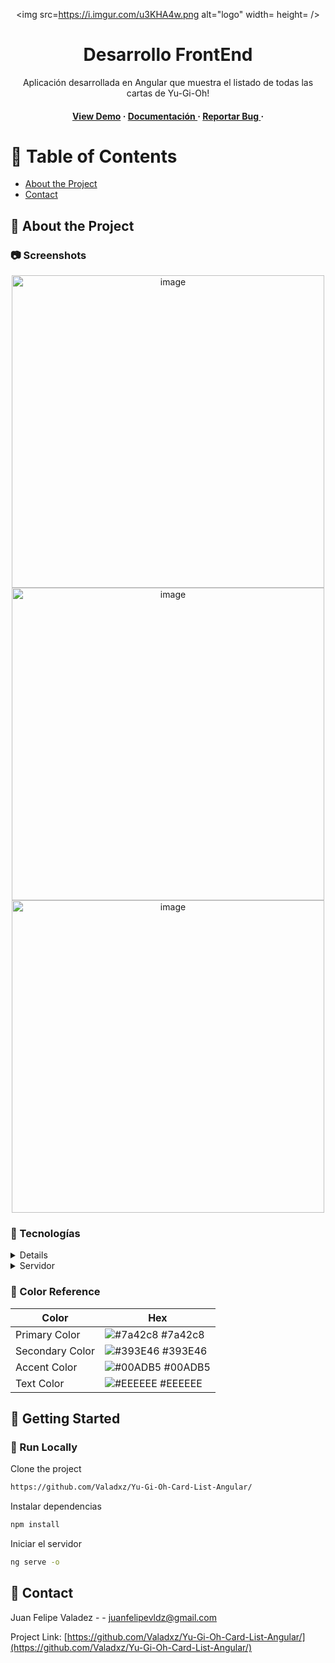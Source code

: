 <div align='center'>

<img src=https://i.imgur.com/u3KHA4w.png alt="logo" width= height= />

<h1>Desarrollo FrontEnd </h1>
<p>Aplicación desarrollada en Angular que muestra el listado de todas las cartas de Yu-Gi-Oh! </p>

<h4> <a href=https://yugioh-cardlist.netlify.app>View Demo</a> <span> · </span> <a href="https://github.com/Valadxz/https://github.com/Valadxz//blob/master/README.md"> Documentación </a> <span> · </span> <a href="https://github.com/Valadxz/https://github.com/Valadxz//issues"> Reportar Bug </a> <span> · </span> 


</div>

# :notebook_with_decorative_cover: Table of Contents

- [About the Project](#star2-about-the-project)
- [Contact](#handshake-contact)


## :star2: About the Project

### :camera: Screenshots
<div align="center"> <a href="https://yugioh-cardlist.netlify.app"><img src="https://i.imgur.com/3llP2dd.png" alt='image' width='500'/></a> </div>
<div align="center"> <a href="https://yugioh-cardlist.netlify.app"><img src="https://i.imgur.com/buo7Mjl.png" alt='image' width='500'/></a> </div>
<div align="center"> <a href="https://yugioh-cardlist.netlify.app"><img src="https://i.imgur.com/fe8JpV9.png" alt='image' width='500'/></a> </div>


### :space_invader: Tecnologías
<details> <ul>
    <li>
    <div align="center"><img src="https://upload.wikimedia.org/wikipedia/commons/thumb/c/cf/Angular_full_color_logo.svg/2048px-Angular_full_color_logo.svg.png" alt='image' width='80'/></a> </div>
  </li>
  <li>
    <div align="center"><img src="https://upload.wikimedia.org/wikipedia/commons/thumb/6/61/HTML5_logo_and_wordmark.svg/2048px-HTML5_logo_and_wordmark.svg.png" alt='image' width='80'/></a> </div>
  </li>
  <li>
    <div align="center"><img src="https://upload.wikimedia.org/wikipedia/commons/thumb/d/d5/CSS3_logo_and_wordmark.svg/1200px-CSS3_logo_and_wordmark.svg.png" alt='image' width='80'/></a> </div>
  </li>
  <li>
    <div align="center"><img src="https://www.freepnglogos.com/uploads/javascript-png/png-javascript-badge-picture-8.png" alt='image' width='80'/></a> </div>
  </li>
</ul> </details>
<details> <summary>Servidor</summary> <ul>
<li><a href="https://www.netlify.com">Netlify</a></li>
</ul> </details>

### :art: Color Reference
| Color | Hex |
| --------------- | ---------------------------------------------------------------- |
| Primary Color | ![#7a42c8](https://via.placeholder.com/10/7a42c8?text=+) #7a42c8 |
| Secondary Color | ![#393E46](https://via.placeholder.com/10/393E46?text=+) #393E46 |
| Accent Color | ![#00ADB5](https://via.placeholder.com/10/00ADB5?text=+) #00ADB5 |
| Text Color | ![#EEEEEE](https://via.placeholder.com/10/EEEEEE?text=+) #EEEEEE |

## :toolbox: Getting Started

### :running: Run Locally

Clone the project

```bash
https://github.com/Valadxz/Yu-Gi-Oh-Card-List-Angular/
```
Instalar dependencias
```bash
npm install
```
Iniciar el servidor
```bash
ng serve -o
```


## :handshake: Contact

Juan Felipe Valadez - - juanfelipevldz@gmail.com

Project Link: [https://github.com/Valadxz/Yu-Gi-Oh-Card-List-Angular/](https://github.com/Valadxz/Yu-Gi-Oh-Card-List-Angular/)
